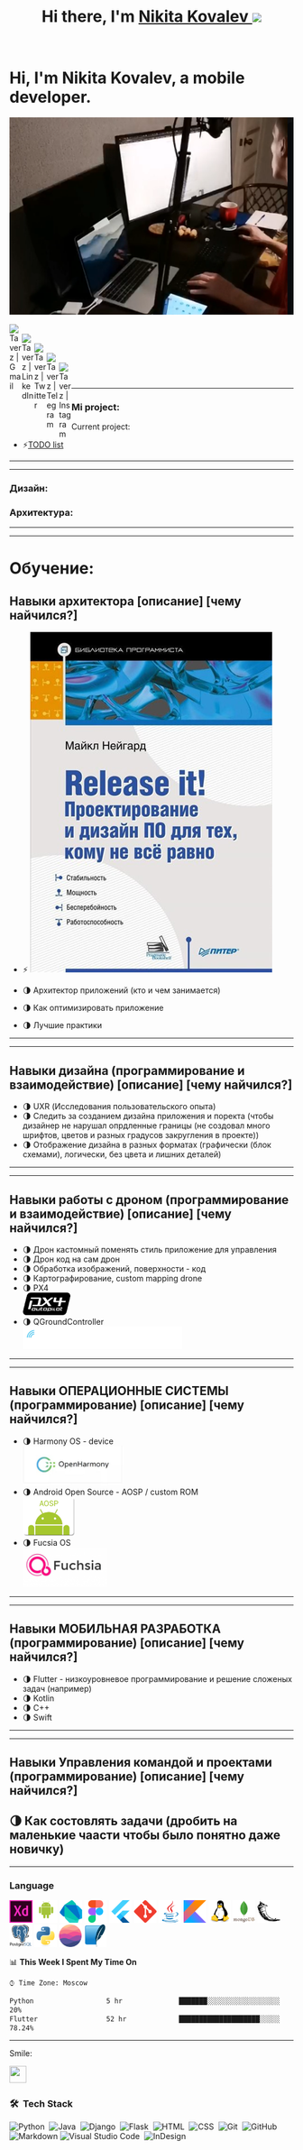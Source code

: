 
<p>
  <link rel="stylesheet" href="https://cdn.jsdelivr.net/gh/devicons/devicon@v2.12.0/devicon.min.css">

</p>  


<h1 align="center">Hi there, I'm
  <a href="" target="_blank">
    Nikita Kovalev
  </a> 
  <img
src="https://github.com/blackcater/blackcater/raw/main/images/Hi.gif" height="32" /></h1>

<br />
<!-- ds -->

# Hi, I'm Nikita Kovalev, a mobile developer.

<div> <img src="image/big_main_me_photo.png" height="350" width="660"  /> </div>

<!-- [![Taverz | Gmail](https://cdn.simpleicons.org/gmail/black/white  'Codey the Codecademy mascot')](mailto:nikita3kovalev3@gmail.com) -->

<p>

[<img align="left" alt="Taverz | Gmail" width="22px" src="https://cdn.simpleicons.org/gmail/black/white" />](mailto:nikita3kovalev3@gmail.com)    
[<img align="left" alt="Taverz | LinkedIn" width="22px" src="https://cdn.simpleicons.org/linkedin/black/white" />](https://www.linkedin.com/in/)  
[<img align="left" alt="Taverz | Twitter" width="22px" src="https://cdn.simpleicons.org/twitter/black/white" />](https://twitter.com/intent/follow?screen_name=)  
[<img align="left" alt="Taverz | Telegram" width="22px" src="https://cdn.simpleicons.org/telegram/black/white" />](https://t.me/wertego)    
[<img align="left" alt="Taverz | Instagram" width="22px" src="https://cdn.simpleicons.org/instagram/black/white" />](https://instagram.com/) 

</p>
<!-- <br/>   -->
<!--START_SECTION:activity-->

<!--END_SECTION:activity-->

<!-- </a> -->
<!-- <a href="mailto:nikita3kovalev3@gmail.com">
  <img src="https://github.com/blackcater/blackcater/raw/main/images/social-gmail.svg" height="40" /> -->

<!-- </a> -->

<!-- <br /> -->
<br />

---
### Mi project:  

Current project:   

- ⚡️[TODO list](https://github.com/Taverz/tod_list_managmant)
<!-- 
- ⚡️[Expositions](https://github.com/Taverz/expositions)
- ⚡️[Crypto Quest](https://github.com/Taverz/crypto_quest)   
- ⚡️[Medical](https://github.com/Taverz/medical)   
 --> 
<!-- 
[Mobileorders](https://github.com/Taverz/mobileorders)   
--> 
<!-- 
Old project:  
- ⚡️ E-Com project: Clothes Fashion [click see project](https://github.com/Taverz/ecomproj)   
- ⚡️[Fantlang](https://github.com/Taverz/fantlang)  
--> 
<!-- 
[Japandctionary](https://github.com/Taverz/japandctionary)  
[Language_App](https://github.com/Taverz/Language_App)  
--> 
---


---

### Дизайн:
### Архитектура:
---


---
# Обучение:
## Навыки архитектора [описание] [чему найчился?]
- ⚡️ ![alt text](https://github.com/Taverz/Taverz/blob/master/image/architecture_release_it.jpg?raw=true)

- 🌗 Архитектор приложений (кто и чем занимается)
- 🌗 Как оптимизировать приложение
- 🌗 Лучшие практики

---

---
## Навыки дизайна (программирование и взаимодействие) [описание] [чему найчился?]
- 🌗 UXR (Исследования пользовательского опыта)
- 🌗 Следить за созданием дизайна приложения и поректа (чтобы дизайнер не нарушал опрдленные границы (не создовал много шрифтов, цветов и разных градусов закругления в проекте))
- 🌗 Отображение дизайна в разных форматах (графически (блок схемами), логически, без цвета и лишних деталей)
---

---
## Навыки работы с дроном (программирование и взаимодействие) [описание] [чему найчился?]

- 🌗 Дрон кастомный поменять стиль приложение для управления
- 🌗 Дрон код на сам дрон
- 🌗 Обработка изображений, поверхности - код
- 🌗 Картографирование, custom mapping drone
- 🌗 PX4 <div> <img src="image/PX4_logo_black_large_resized_compressed-compressor.png" height="40" /> </div>
- 🌗 QGroundController <div> <img src="image/QGC_RGB_Logo_Horizontal_Outlined.png" height="40" /> </div>
---
---
## Навыки ОПЕРАЦИОННЫЕ СИСТЕМЫ (программирование) [описание] [чему найчился?]
- 🌗 Harmony OS - device <div> <img src="image/OpenHarmonyLogo.jpg" height="70" /> </div>
- 🌗 Android Open Source - AOSP / custom ROM  <div> <img src="image/AOSP.png" height="70" /> </div>
- 🌗 Fucsia OS <div> <img src="image/Fuchsia-OS-Logo.png" height="70" /> </div>
---

---
## Навыки МОБИЛЬНАЯ РАЗРАБОТКА (программирование) [описание] [чему найчился?]
- 🌗 Flutter - низкоуровневое программирование и решение сложеных задач (например)
- 🌗 Kotlin
- 🌗 C++
- 🌗 Swift
---

---
## Навыки Управления командой и проектами (программирование) [описание] [чему найчился?]
🌗 Как состовлять задачи (дробить на маленькие чаасти чтобы было понятно даже новичку)
---
---
### Language
<div>
  <img src="image/adobe-xd.svg" height="40" />
<img src="image/android-original-wordmark.svg" height="40" />
  <img src="image/dartlang-icon.svg" height="40" />
  <img src="image/figma-icon.svg" height="40" />
  <img src="image/flutterio-icon.svg" height="40" />
  <img src="image/git-scm-icon.svg" height="40" />
  <img src="image/java-original.svg" height="40" />
  <img src="image/kotlinlang-icon.svg" height="40" />
  <img src="image/linux-original.svg" height="40" />
  <img src="image/mongodb-original-wordmark.svg" height="40" />
  <img src="image/pocoo_flask-icon.svg" height="40" />
  <img src="image/postgresql-original-wordmark.svg" height="40" />
  <img src="image/python-original.svg" height="40" />
  <img src="image/realm.svg" height="40" />
  <img src="image/sqlite-icon.svg" height="40" />
</div>
   <p>
  </p>
<!--START_SECTION:waka-->


📊 **This Week I Spent My Time On** 

```text
⌚︎ Time Zone: Moscow

Python                  5 hr              ███████░░░░░░░░░░░░░░░░░░   20% 
Flutter                 52 hr             ████████████████████░░░░░   78.24%

```
<hr>

 Smile:
<div>
    <img src="https://cultofthepartyparrot.com/parrots/hd/githubparrot.gif" width="30" height="30"/>
</div>
</hr>






### 🛠 &nbsp;Tech Stack

![Python](https://img.shields.io/badge/-Python-05122A?style=flat&logo=python)&nbsp;
![Java](https://img.shields.io/badge/-Java-05122A?style=flat&logo=Java&logoColor=FFA518)&nbsp;
![Django](https://img.shields.io/badge/-Django-05122A?style=flat&logo=django&logoColor=092E20)&nbsp;
![Flask](https://img.shields.io/badge/-Flask-05122A?style=flat&logo=flask)&nbsp;
![HTML](https://img.shields.io/badge/-HTML-05122A?style=flat&logo=HTML5)&nbsp;
![CSS](https://img.shields.io/badge/-CSS-05122A?style=flat&logo=CSS3&logoColor=1572B6)&nbsp;
![Git](https://img.shields.io/badge/-Git-05122A?style=flat&logo=git)&nbsp;
![GitHub](https://img.shields.io/badge/-GitHub-05122A?style=flat&logo=github)&nbsp;
![Markdown](https://img.shields.io/badge/-Markdown-05122A?style=flat&logo=markdown)
![Visual Studio Code](https://img.shields.io/badge/-Visual%20Studio%20Code-05122A?style=flat&logo=visual-studio-code&logoColor=007ACC)&nbsp;
![InDesign](https://img.shields.io/badge/-InDesign-05122A?style=flat&logo=adobe-indesign)


<!--END_SECTION:waka-->

